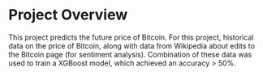 # Project Overview

This project predicts the future price of Bitcoin. For this project, historical data on the price of Bitcoin, along with data from Wikipedia about edits to the Bitcoin page (for sentiment analysis). Combination of these data was used to train a XGBoost model, which achieved an accuracy > 50%.
